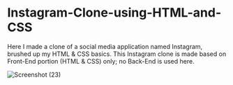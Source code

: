 # Instagram-Clone-using-HTML-and-CSS
Here I made a clone of a social media application named Instagram, brushed up my HTML &amp; CSS basics. This Instagram clone is made based on Front-End portion (HTML &amp; CSS) only; no Back-End is used here.

![Screenshot (23)](https://user-images.githubusercontent.com/102848153/223773064-45e8943a-dd4e-4b1d-a214-f7672cbce0a8.png)

